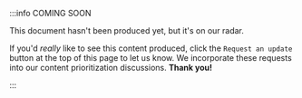 :::info COMING SOON

This document hasn't been produced yet, but it's on our radar. 

If you'd *really* like to see this content produced, click the `Request an update` button at the top of this page to let us know. We incorporate these requests into our content prioritization discussions. **Thank you!**

:::